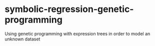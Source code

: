 # symbolic-regression-genetic-programming
Using genetic programming with expression trees in order to model an unknown dataset
